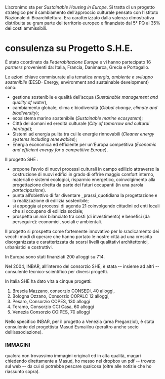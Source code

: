 L’acronimo sta per *Sustainable Housing in Europe*. Si tratta di un progetto strategico per il cambiamento dell’approccio culturale pensato con l’Istituto Nazionale di Bioarchitettura. Era caratterizzato dalla valenza dimostrativa distribuita su gram parte del territorio europeo  e finanziato dal 5° PQ al 35% dei costi ammissibili. 

# consulenza su Progetto S.H.E.

È stato coordinato da *Federabitazione Europe* e vi hanno partecipato 16 _partners_ provenienti da: Italia, Francia, Danimarca, Grecia e Portogallo. 

Le azioni chiave commisurate alla tematica _energia, ambiente e sviluppo sostenibile_ (EESD- Energy, environment and sustainable development) sono:

- gestione sostenibile e qualità dell’acqua (_Sustainable management and quality of water_),
- cambiamento globale, clima e biodiversità (_Global change, climate and biodiversity_);
- ecosistema marino sostenibile (_Sustainable marine ecosystem_);
- Città del domani ed eredità culturale (_City of tomorrow and cultural heritage_);
- Sistemi ad energia pulita tra cui le energie rinnovabili (_Cleaner energy systems including renewables_);
- Energia economica ed efficiente per un'Europa competitiva (_Economic and efficient energy for a competitive Europe_).

Il progetto SHE :

- propone l’avvio di nuovi processi culturali in campo edilizio attraverso la costruzione di nuovi edifici in grado di offrire maggio comfort interno, materiali e sistemi ecologici, risparmio energetico, coinvolgimento alla progettazione diretta da parte dei futuri occupanti (in una parola _partecipazione_). 
- punta all’obiettivo di far diventare _prassi_quotidiana la progettazione e la realizzazione di edilizia sostenibile;
- si appoggia ai processi di agenda 21 coinvolgendo cittadini ed enti locali che si occupano di edilizia sociale;
- prospetta un _mix_ bilanciato tra costi (di investimento) e benefici (da perseguire): economici, sociali e ambientali.

Il progetto si prospetta come fortemente innovativo per lo sradicamento dei vecchi modi di operare che hanno portato le nostre città ad una crescita disorganizzata e caratterizzata da scarsi livelli qualitativi architettonici, urbanistici e costruttivi.

In Europa sono stati finanziati 200 alloggi su 714.

Nel 2004, INBAR, all’interno del consorzio SHE, è stata -- insieme ad altri -- consulente tecnico-scientifico per diversi progetti.

In Italia SHE ha dato vita a cinque progetti: 

1. Brescia Mazzano, consorzio CONSEDI, 40 alloggi,
2. Bologna Ozzano, Consorzio COPALC 12 alloggi, 
3. Pesaro, Consorzio COPES, 130 alloggi
4. Teramo, Consorzio CCI Casa, 60 alloggi
5. Venezia Consorzio COIPES, 70 alloggi


Nello specifico INBAR, per il progetto a Venezia (area Preganziol), è stata consulente del progettista Masud Esmaiilou (peraltro anche socio dell’associazione).

### IMMAGINI

qualora non trovassimo immagini originali ed in alta qualità, magari chiedendo direttamente a Masud, ho messo nel dropbox un pdf -- trovato sul web -- da cui si potrebbe pescare qualcosa (oltre alle notizie che ho riassunto sopra).

